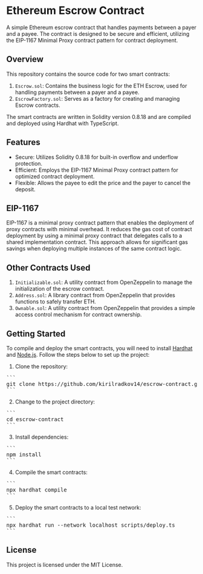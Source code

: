 # Ethereum Escrow Contract

A simple Ethereum escrow contract that handles payments between a payer and a payee. The contract is designed to be secure and efficient, utilizing the EIP-1167 Minimal Proxy contract pattern for contract deployment.

## Overview

This repository contains the source code for two smart contracts:

1. `Escrow.sol`: Contains the business logic for the ETH Escrow, used for handling payments between a payer and a payee.
2. `EscrowFactory.sol`: Serves as a factory for creating and managing Escrow contracts.

The smart contracts are written in Solidity version 0.8.18 and are compiled and deployed using Hardhat with TypeScript.

## Features

- Secure: Utilizes Solidity 0.8.18 for built-in overflow and underflow protection.
- Efficient: Employs the EIP-1167 Minimal Proxy contract pattern for optimized contract deployment.
- Flexible: Allows the payee to edit the price and the payer to cancel the deposit.

## EIP-1167

EIP-1167 is a minimal proxy contract pattern that enables the deployment of proxy contracts with minimal overhead. It reduces the gas cost of contract deployment by using a minimal proxy contract that delegates calls to a shared implementation contract. This approach allows for significant gas savings when deploying multiple instances of the same contract logic.

## Other Contracts Used

1. `Initializable.sol`: A utility contract from OpenZeppelin to manage the initialization of the escrow contract.
2. `Address.sol`: A library contract from OpenZeppelin that provides functions to safely transfer ETH.
3. `Ownable.sol`: A utility contract from OpenZeppelin that provides a simple access control mechanism for contract ownership.

## Getting Started

To compile and deploy the smart contracts, you will need to install [Hardhat](https://hardhat.org/) and [Node.js](https://nodejs.org/). Follow the steps below to set up the project:

1. Clone the repository:
<pre>
```
git clone https://github.com/kirilradkov14/escrow-contract.git
```
</pre>
2. Change to the project directory:
<pre>
```
cd escrow-contract
```
</pre>
3. Install dependencies:
<pre>
```
npm install
```
</pre>
4. Compile the smart contracts:
<pre>
```
npx hardhat compile
```
</pre>
5. Deploy the smart contracts to a local test network:
<pre>
```
npx hardhat run --network localhost scripts/deploy.ts
```
</pre>

## License

This project is licensed under the MIT License.
